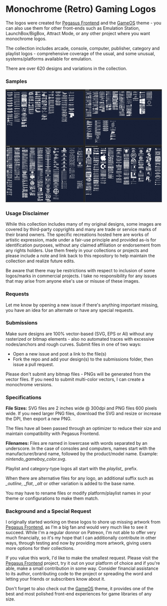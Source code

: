 # Monochrome (Retro) Gaming Logos

The logos were created for [Pegasus Frontend](https://pegasus-frontend.org/) and the [GameOS](https://github.com/PlayingKarrde/gameOS) theme - you can also use them for other  front-ends such as Emulation Station, LaunchBox/BigBox, Attract Mode, or any other project where you want monochrome logos.

The collection includes arcade, console, computer, publisher, category and playlist logos - comprehensive coverage of the usual, and some unusual, systems/platforms available for emulation.

There are over 620 designs and variations in the collection.

### Samples

![sample of logos](https://github.com/HVR88/Monochrome-Gaming-Logos/blob/main/logo_samples.jpg)

### Usage Disclaimer

While this collection includes many of my original designs, some images are covered by third-party copyrights and many are trade or service marks of their brand owners. The specific recreations hosted here are works of artistic expression, made under a fair-use principle and provided as-is for identification purposes, without any claimed affiliation or endorsement from any rights holders. Use them freely in your collections or projects and please include a note and link back to this repository to help maintain the collection and realize future edits.

Be aware that there may be restrictions with respect to inclusion of some logos/marks in commercial projects. I take no responsibility for any issues that may arise from anyone else's use or misuse of these images. 

### Requests

Let me know by opening a new issue if there's anything important missing, you have an idea for an alternate or have any special requests.

### Submissions

Make sure designs are 100% vector-based (SVG, EPS or AI) without any rasterized or bitmap elements - also no automated traces with excessive nodes/anchors and rough curves. Submit files in one of two ways:
- Open a new issue and post a link to the file(s)
- Fork the repo and add your design(s) to the submissions folder, then issue a pull request.

Please don't submit any bitmap files - PNGs will be generated from the vector files. If you need to submit multi-color vectors, I can create a monochrome versions.

### Specifications

**File Sizes:** SVG files are 2 inches wide @ 300dpi and PNG files 600 pixels wide. If you need larger PNG files, download the SVG and resize or increase the DPI, then export a new PNG.

The files have all been passed through an optimizer to reduce their size and maintain compatibility with Pegasus Frontend.

**Filenames:** Files are named in lowercase with words separated by an underscore. In the case of consoles and computers, names start with the manufacturer/brand name, followed by the product/model name. Example: *nintendo_gameboy_color.svg*. 

Playlist and category-type logos all start with the *playlist_* prefix.

When there are alternative files for any logo, an additional suffix such as *_outline*, *_flat*, *_alt* or other variation is added to the base name.

You may have to rename files or modify platform/playlist names in your theme or configurations to make them match.

### Background and a Special Request

I originally started working on these logos to shore up missing artwork from [Pegasus Frontend](https://pegasus-frontend.org/), as I'm a big fan and would very much like to see it succeed. While I'm a regular donnor on Patreon, I'm not able to offer very much financially, so it's my hope that I can additionally contribute in other ways, through testing and now by providing more artwork, giving users more options for their collections.

If you value this work, I'd like to make the smallest request. Please visit the [Pegasus Frontend](https://pegasus-frontend.org/) project, try it out on your platform of choice and if you're able, make a small contribution in some way. Consider financial assistance to its author, contributing code to the project or spreading the word and letting your friends or subscribers know about it. 

Don't forget to also check out the [GameOS](https://github.com/PlayingKarrde/gameOS) theme, it provides one of the best and most polished front-end experiences for game libraries of any size.
